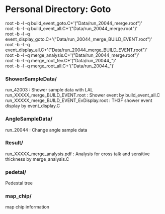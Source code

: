 # Personal Directory: Goto

root -b -l -q build_event_goto.C+'("Data/run_20044_merge.root")'  
root -b -l -q build_event_all.C+'("Data/run_20044_merge.root")'  
root -b -l -q event_display_goto.C+'("Data/run_20044_merge_BUILD_EVENT.root")'  
root -b -l -q event_display_all.C+'("Data/run_20044_merge_BUILD_EVENT.root")'  
root -b -l -q merge_analysis.C+'("Data/run_20044_merge.root")'  
root -b -l -q merge_root_fev.C+'("Data/run_20044_")'  
root -b -l -q merge_root_all.C+'("Data/run_20044_")'  


### ShowerSampleData/
run_42003 : Shower sample data with LAL  
run_XXXXX_merge_BUILD_EVENT.root : Shower event by build_event_all.C  
run_XXXXX_merge_BUILD_EVENT_EvDisplay.root : TH3F shower event display by event_display.C  

### AngleSampleData/
run_20044 : Change angle sample data

### Result/
run_XXXXX_merge_analysis.pdf : Analysis for cross talk and sensitive thickness by merge_analysis.C  

### pedetal/
Pedestal tree 

### map_chip/
map chip information
